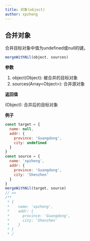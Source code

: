 ```yaml
---
title: 对象(object)
author: xpzheng
---
```


## 合并对象

合并目标对象中值为undefined或null的键。

```js
mergeWithNil(object, sources)
```

**参数**

1. object(Object): 被合并的目标对象
2. sources(Array\<Object\>): 合并源对象

**返回值**

(Object): 合并后的目标对象

**例子**

```js
const target = {
  name: null,
  addr: {
    province: 'Guangdong',
    city: undefined
  }
}
const source = {
  name: 'xpzheng',
  addr: {
    province: 'Guangdong',
    city: 'Shenzhen'
  }
}
mergeWithNil(target, source)
// =>
/**
 * {
 *    name: 'xpzheng',
 *    addr: {
 *      province: 'Guangdong',
 *      city: 'Shenzhen'
 *    }
 * }
 * /
```

<example>
  <object-mergeWithNil>
</example>